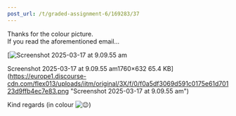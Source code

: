 ```yaml
---
post_url: /t/graded-assignment-6/169283/37
---
```

Thanks for the colour picture.  
If you read the aforementioned email…  

[![Screenshot 2025-03-17 at 9.09.55 am](https://europe1.discourse-cdn.com/flex013/uploads/iitm/optimized/3X/f/0/f0a5df3069d591c0175e61d70123d9ffb4ec7e83_2_690x247.png)

Screenshot 2025-03-17 at 9.09.55 am1760×632 65.4 KB](https://europe1.discourse-cdn.com/flex013/uploads/iitm/original/3X/f/0/f0a5df3069d591c0175e61d70123d9ffb4ec7e83.png "Screenshot 2025-03-17 at 9.09.55 am")

Kind regards (in colour ![:wink:](https://emoji.discourse-cdn.com/google/wink.png?v=14 ":wink:"))